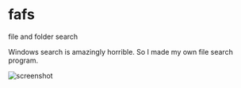 # fafs
file and folder search

Windows search is amazingly horrible. So I made my own file search program. 

![screenshot](https://github.com/classicfoo/fafs/assets/20607431/fdb6034b-5db6-4c65-bccc-de4ada5453fc)
